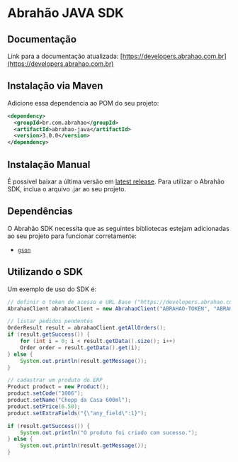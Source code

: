 # Abrahão JAVA SDK

## Documentação

Link para a documentação atualizada: [https://developers.abrahao.com.br](https://developers.abrahao.com.br)

## Instalação via Maven

Adicione essa dependencia ao POM do seu projeto:

```xml
<dependency>
  <groupId>br.com.abrahao</groupId>
  <artifactId>abrahao-java</artifactId>
  <version>3.0.0</version>
</dependency>
```

## Instalação Manual

É possível baixar a última versão em [latest release](https://github.com/abrahao/abrahao-java/releases). Para utilizar o Abrahão SDK, inclua o arquivo .jar ao seu projeto.


## Dependências

O Abrahão SDK necessita que as seguintes bibliotecas estejam adicionadas ao seu projeto para funcionar corretamente:

- [`gson`](https://github.com/google/gson)

## Utilizando o SDK

Um exemplo de uso do SDK é:

```java
// definir o token de acesso e URL Base ("https://developers.abrahao.com.br/api/v1" ou "http://IP:PORTA/api/v1")
AbrahaoClient abrahaoClient = new AbrahaoClient("ABRAHAO-TOKEN", "ABRAHAO-BASE-URL");

// listar pedidos pendentes
OrderResult result = abrahaoClient.getAllOrders();
if (result.getSuccess()) {
    for (int i = 0; i < result.getData().size(); i++)
	Order order = result.getData().get(i);
} else {
    System.out.println(result.getMessage());
}

// cadastrar um produto do ERP
Product product = new Product();
product.setCode("1006");
product.setName("Chopp da Casa 600ml");
product.setPrice(6.50);
product.setExtraFields("{\"any_field\":1}");

if (result.getSuccess()) {
    System.out.println("O produto foi criado com sucesso.");
} else {
    System.out.println(result.getMessage());
}
```
